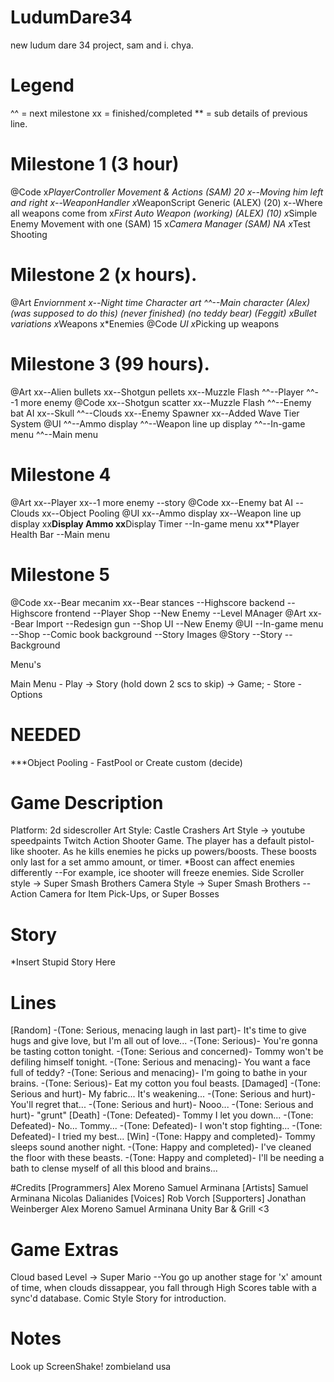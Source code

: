 # LudumDare34
new ludum dare 34 project, sam and i. chya.

# Legend #
^^ = next milestone
xx = finished/completed
** = sub details of previous line.

# Milestone 1 (3 hour)
@Code
x*PlayerController Movement & Actions (SAM) 20
x--Moving him left and right
x--WeaponHandler
x*WeaponScript Generic (ALEX) (20)
x--Where all weapons come from
x*First Auto Weapon (working) (ALEX) (10)
x*Simple Enemy Movement with one (SAM) 15
x*Camera Manager (SAM) NA
x*Test Shooting

# Milestone 2 (x hours).
@Art
*Enviornment
x--Night time
*Character art
^^--Main character (Alex) (was supposed to do this) (never finished) (no teddy bear) (Feggit)
x*Bullet variations
x*Weapons
x*Enemies
@Code
*UI
x*Picking up weapons

# Milestone 3 (99 hours).
@Art
xx--Alien bullets
xx--Shotgun pellets
xx--Muzzle Flash
^^--Player
^^--1 more enemy
@Code
xx--Shotgun scatter
xx--Muzzle Flash
^^--Enemy bat AI
xx--Skull
^^--Clouds
xx--Enemy Spawner
xx--Added Wave Tier System
@UI
^^--Ammo display
^^--Weapon line up display
^^--In-game menu
^^--Main menu

# Milestone 4
@Art
xx--Player
xx--1 more enemy
--story
@Code
xx--Enemy bat AI
--Clouds
xx--Object Pooling
@UI
xx--Ammo display
xx--Weapon line up display
xx**Display Ammo
xx**Display Timer
--In-game menu
xx**Player Health Bar
--Main menu

# Milestone 5
@Code
xx--Bear mecanim
xx--Bear stances
--Highscore backend
--Highscore frontend
--Player Shop
--New Enemy
--Level MAnager
@Art
xx--Bear Import
--Redesign gun
--Shop UI
--New Enemy
@UI
--In-game menu
--Shop
--Comic book background
--Story Images
@Story
--Story
--Background

Menu's

Main Menu	- Play ->	Story (hold down 2 scs to skip) ->	Game;
		- Store
		- Options

# NEEDED
***Object Pooling - FastPool or Create custom (decide)

# Game Description
Platform: 2d sidescroller
Art Style: Castle Crashers Art Style -> youtube speedpaints
Twitch Action Shooter Game.
The player has a default pistol-like shooter.
As he kills enemies he picks up powers/boosts.
These boosts only last for a set ammo amount, or timer.
*Boost can affect enemies differently
--For example, ice shooter will freeze enemies.
Side Scroller style -> Super Smash Brothers
Camera Style -> Super Smash Brothers
--Action Camera for Item Pick-Ups, or Super Bosses

# Story
*Insert Stupid Story Here

# Lines
[Random]
-(Tone: Serious, menacing laugh in last part)- It's time to give hugs and give love, but I'm all out of love...
-(Tone: Serious)- You're gonna be tasting cotton tonight.
-(Tone: Serious and concerned)- Tommy won't be defiling himself tonight.
-(Tone: Serious and menacing)- You want a face full of teddy?
-(Tone: Serious and menacing)- I'm going to bathe in your brains.
-(Tone: Serious)- Eat my cotton you foul beasts.
[Damaged]
-(Tone: Serious and hurt)- My fabric... It's weakening...
-(Tone: Serious and hurt)- You'll regret that...
-(Tone: Serious and hurt)- Nooo...
-(Tone: Serious and hurt)- "grunt"
[Death]
-(Tone: Defeated)- Tommy I let you down...
-(Tone: Defeated)- No... Tommy...
-(Tone: Defeated)- I won't stop fighting...
-(Tone: Defeated)- I tried my best...
[Win]
-(Tone: Happy and completed)- Tommy sleeps sound another night.
-(Tone: Happy and completed)- I've cleaned the floor with these beasts.
-(Tone: Happy and completed)- I'll be needing a bath to clense myself of all this blood and brains...

#Credits
[Programmers]
Alex Moreno
Samuel Arminana
[Artists]
Samuel Arminana
Nicolas Dalianides
[Voices]
Rob Vorch
[Supporters]
Jonathan Weinberger
Alex Moreno
Samuel Arminana
Unity Bar & Grill <3

# Game Extras
Cloud based Level -> Super Mario
--You go up another stage for 'x' amount of time, when clouds dissappear, you fall through
High Scores table with a sync'd database.
Comic Style Story for introduction.


# Notes
Look up ScreenShake!
zombieland usa